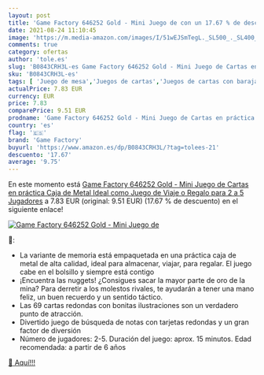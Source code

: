 ```yaml
---
layout: post
title: 'Game Factory 646252 Gold - Mini Juego de con un 17.67 % de descuento'
date: 2021-08-24 11:10:45
image: 'https://m.media-amazon.com/images/I/51wEJSmTegL._SL500_._SL400_.jpg'
comments: true
category: ofertas
author: 'tole.es'
slug: 'B0843CRH3L-es Game Factory 646252 Gold - Mini Juego de Cartas en...'
sku: 'B0843CRH3L-es'
tags: [ 'Juego de mesa','Juegos de cartas','Juegos de cartas con baraja específica','Juegos de cartas de hacer parejas','Juegos y accesorios para juegos','Juguetes','Juguetes y juegos','cartas','de','game factory','juego', ]
actualPrice: 7.83 EUR
currency: EUR
price: 7.83
comparePrice: 9.51 EUR
prodname: 'Game Factory 646252 Gold - Mini Juego de Cartas en práctica Caja de Metal  Ideal como Juego de Viaje o Regalo  para 2 a 5 Jugadores'
country: 'es'
flag: '🇪🇸'
brand: 'Game Factory'
buyurl: 'https://www.amazon.es/dp/B0843CRH3L/?tag=tolees-21'
descuento: '17.67'
average: '9.75'
---
```


En este momento está [Game Factory 646252 Gold - Mini Juego de Cartas en práctica Caja de Metal  Ideal como Juego de Viaje o Regalo  para 2 a 5 Jugadores](https://www.amazon.es/dp/B0843CRH3L/?tag=tolees-21) a 7.83 EUR (original: 9.51 EUR) (17.67 %  de descuento) en el siguiente enlace!

[![Game Factory 646252 Gold - Mini Juego de](https://m.media-amazon.com/images/I/51wEJSmTegL._SL500_._SL400_.jpg)](https://www.amazon.es/dp/B0843CRH3L/?tag=tolees-21)

🔎:

- La variante de memoria está empaquetada en una práctica caja de metal de alta calidad, ideal para almacenar, viajar, para regalar. El juego cabe en el bolsillo y siempre está contigo
- ¡Encuentra las nuggets! ¿Consigues sacar la mayor parte de oro de la mina? Para derretir a los molestos rivales, te ayudarán a tener una mano feliz, un buen recuerdo y un sentido táctico.
- Las 69 cartas redondas con bonitas ilustraciones son un verdadero punto de atracción.
- Divertido juego de búsqueda de notas con tarjetas redondas y un gran factor de diversión
- Número de jugadores: 2-5. Duración del juego: aprox. 15 minutos. Edad recomendada: a partir de 6 años

[🛒 Aquí!!!](https://www.amazon.es/dp/B0843CRH3L/?tag=tolees-21)
